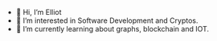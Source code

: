 - 👋 Hi, I’m Elliot
- 👀 I’m interested in Software Development and Cryptos.
- 🌱 I’m currently learning about graphs, blockchain and IOT.

<!---
Elliot-Anderson/Elliot-Anderson is a ✨ special ✨ repository because its `README.md` (this file) appears on your GitHub profile.
You can click the Preview link to take a look at your changes.
--->
